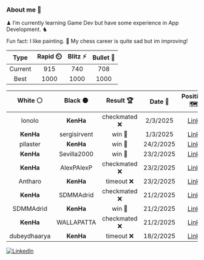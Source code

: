 ### About me 🍜

♟ I’m currently learning Game Dev but have some experience in App Development. ♞

Fun fact: I like painting. 🎨
My chess career is quite sad but im improving!
<!--START_SECTION:chessStats-->
<!-- Automatically generated with https://github.com/Balastrong/chess-stats-action -->

| Type | Rapid ⏲️ | Blitz ⚡ | Bullet 🔫 |
|:---:|:---:|:---:|:---:|
| Current | 915 | 740 | 708 |
| Best | 1000 | 1000 | 1000 |

| White ⚪ | Black ⚫ | Result 🏆 | Date 📅 | Position 🗺️ | Type 🕕 |
|:---:|:---:|:---:|:---:|:---:|:---:|
| lonolo | **KenHa** | checkmated ❌ | 2/3/2025 | <a href="http://www.ee.unb.ca/cgi-bin/tervo/fen.pl?select=6r1/pppq3k/7Q/6Bp/4p1b1/8/PPP3PP/5RK1 b - -">Link</a> | Bullet |
| **KenHa** | sergisirvent | win 🥇 | 1/3/2025 | <a href="http://www.ee.unb.ca/cgi-bin/tervo/fen.pl?select=2R2B1r/R2P4/p3k3/3p3p/3P1K2/8/P4P1P/8 b - - 0 36">Link</a> | Daily |
| pllaster | **KenHa** | win 🥇 | 24/2/2025 | <a href="http://www.ee.unb.ca/cgi-bin/tervo/fen.pl?select=7r/2p1k1pp/1p3p2/4p3/4PQ2/2P2P2/q2r2PP/5RK1 b - -">Link</a> | Bullet |
| **KenHa** | Sevilla2000 | win 🥇 | 23/2/2025 | <a href="http://www.ee.unb.ca/cgi-bin/tervo/fen.pl?select=r5k1/pp1b1p2/1b1B1R2/2pP2r1/2B5/2PN3P/PP4P1/5RK1 b - -">Link</a> | Blitz |
| **KenHa** | AlexPAlexP | checkmated ❌ | 23/2/2025 | <a href="http://www.ee.unb.ca/cgi-bin/tervo/fen.pl?select=2Q5/5k2/1R2p3/p3Pp1p/5Pp1/6P1/5q1P/2K4q w - -">Link</a> | Blitz |
| Antharo | **KenHa** | timeout ❌ | 23/2/2025 | <a href="http://www.ee.unb.ca/cgi-bin/tervo/fen.pl?select=3k3R/8/2P4P/4p3/1p2P3/1B1PK3/8/8 b - -">Link</a> | Blitz |
| **KenHa** | SDMMAdrid | checkmated ❌ | 21/2/2025 | <a href="http://www.ee.unb.ca/cgi-bin/tervo/fen.pl?select=r6k/pb2n2p/1p4p1/NP3p2/P7/8/B5qb/1R1QR2K w - -">Link</a> | Blitz |
| SDMMAdrid | **KenHa** | win 🥇 | 21/2/2025 | <a href="http://www.ee.unb.ca/cgi-bin/tervo/fen.pl?select=2kr3r/p1p3pp/5p2/1N6/8/4n3/6qP/R3R2K w - -">Link</a> | Blitz |
| **KenHa** | WALLAPATTA | checkmated ❌ | 21/2/2025 | <a href="http://www.ee.unb.ca/cgi-bin/tervo/fen.pl?select=r6k/p4Q1p/5p2/8/8/8/5PPP/q5K1 w - -">Link</a> | Bullet |
| dubeydhaarya | **KenHa** | timeout ❌ | 18/2/2025 | <a href="http://www.ee.unb.ca/cgi-bin/tervo/fen.pl?select=8/pp1k4/2npb1R1/4p3/4P3/3PB3/1PP5/2K4R b - -">Link</a> | Bullet |

<!--END_SECTION:chessStats-->

<a href="https://www.linkedin.com/in/guillermo-bosca/" target="_blank"><img src="https://img.shields.io/badge/LinkedIn-%230077B5.svg?&style=flat-square&logo=linkedin&logoColor=white" alt="LinkedIn"></a>


<!--
**kenhacodes/kenhacodes** is a ✨ _special_ ✨ repository because its `README.md` (this file) appears on your GitHub profile.

Here are some ideas to get you started:

- 🔭 I’m currently working on ...
- 🌱 I’m currently learning App Development, Data Analytics and ML.
- 👯 I’m looking to collaborate on ...
- 🤔 I’m looking for help with ...
- 💬 Ask me about ...
- 📫 How to reach me: ...
- 😄 Pronouns: ...
- ⚡ Fun fact: ...
-->
